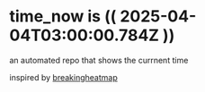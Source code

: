# time_now is (( 2025-04-04T03:00:00.784Z ))

an automated repo that shows the currnent time

inspired by [breakingheatmap](https://github.com/breakingheatmap/breakingheatmap)